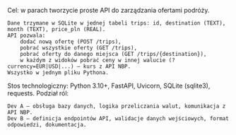 Cel: w parach tworzycie proste API do zarządzania ofertami podróży.

    Dane trzymane w SQLite w jednej tabeli trips: id, destination (TEXT), month (TEXT), price_pln (REAL).
    API pozwala:
        dodać nową ofertę (POST /trips),
        pobrać wszystkie oferty (GET /trips),
        pobrać oferty do danego miejsca (GET /trips/{destination}),
        w każdym z widoków pobrać ceny w innej walucie (?currency=EUR|USD|...) – kurs z API NBP.
    Wszystko w jednym pliku Pythona.

Stos technologiczny: Python 3.10+, FastAPI, Uvicorn, SQLite (sqlite3), requests.
Podział ról:

    Dev A – obsługa bazy danych, logika przeliczania walut, komunikacja z API NBP.
    Dev B – definicja endpointów API, walidacje danych wejściowych, format odpowiedzi, dokumentacja.
